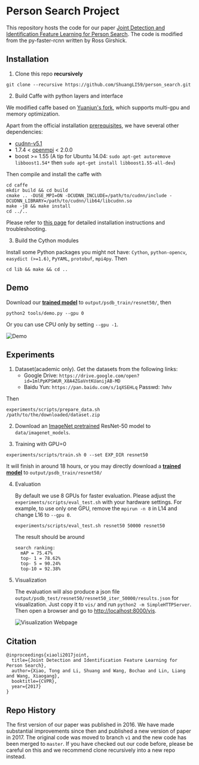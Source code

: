 # Person Search Project

This repository hosts the code for our paper [Joint Detection and Identification Feature Learning for Person Search](https://arxiv.org/abs/1604.01850). The code is modified from the py-faster-rcnn written by Ross Girshick.


## Installation

1. Clone this repo **recursively**

  ```Shell
  git clone --recursive https://github.com/ShuangLI59/person_search.git
  ```

2. Build Caffe with python layers and interface

  We modified caffe based on [Yuanjun's fork](https://github.com/yjxiong/caffe/tree/mem), which supports multi-gpu and memory optimization.

  Apart from the official installation [prerequisites](http://caffe.berkeleyvision.org/installation.html), we have several other dependencies:

  - [cudnn-v5.1](https://developer.nvidia.com/cudnn)
  - 1.7.4 < [openmpi](https://www.open-mpi.org/) < 2.0.0
  - boost >= 1.55 (A tip for Ubuntu 14.04: `sudo apt-get autoremove libboost1.54*` then `sudo apt-get install libboost1.55-all-dev`)

  Then compile and install the caffe with
  ```Shell
  cd caffe
  mkdir build && cd build
  cmake .. -DUSE_MPI=ON -DCUDNN_INCLUDE=/path/to/cudnn/include -DCUDNN_LIBRARY=/path/to/cudnn/lib64/libcudnn.so
  make -j8 && make install
  cd ../..
  ```

  Please refer to [this page](https://github.com/yjxiong/caffe/tree/mem#usage) for detailed installation instructions and troubleshooting.

3. Build the Cython modules

  Install some Python packages you might not have: `Cython`, `python-opencv`, `easydict (>=1.6)`, `PyYAML`, `protobuf`, `mpi4py`. Then
  ```Shell
  cd lib && make && cd ..
  ```

## Demo

Download our [**trained model**](https://drive.google.com/open?id=0B67_d0rLRTQYbVFENlVjdXRSWVE) to `output/psdb_train/resnet50/`, then

```Shell
python2 tools/demo.py --gpu 0
```

Or you can use CPU only by setting ``--gpu -1``.

![Demo](demo.jpg "Demo")


## Experiments

1. Dataset(academic only). Get the datasets from the following links: 
   * Google Drive: `https://drive.google.com/open?id=1mlPpKPSWUR_X8A4ZGaVntKUanijAB-MD `
   * Baidu Yun: `https://pan.baidu.com/s/1qXSEHLq`  Passwd: `7mhv`

  Then

  ```Shell
  experiments/scripts/prepare_data.sh /path/to/the/downloaded/dataset.zip
  ```

2. Download an [ImageNet pretrained](https://drive.google.com/open?id=0B67_d0rLRTQYUHFjU0pPSExhS1U) ResNet-50 model to `data/imagenet_models`.

3. Training with GPU=0

  ```Shell
  experiments/scripts/train.sh 0 --set EXP_DIR resnet50
  ```

  It will finish in around 18 hours, or you may directly download a [**trained model**](https://drive.google.com/open?id=0B67_d0rLRTQYbVFENlVjdXRSWVE) to `output/psdb_train/resnet50/`

4. Evaluation

    By default we use 8 GPUs for faster evaluation. Please adjust the `experiments/scripts/eval_test.sh` with your hardware settings. For example, to use only one GPU, remove the `mpirun -n 8` in L14 and change L16 to `--gpu 0`.

    ```Shell
    experiments/scripts/eval_test.sh resnet50 50000 resnet50
    ```

    The result should be around

    ```Shell
    search ranking:
      mAP = 75.47%
      top- 1 = 78.62%
      top- 5 = 90.24%
      top-10 = 92.38%
    ```

5. Visualization

    The evaluation will also produce a json file `output/psdb_test/resnet50/resnet50_iter_50000/results.json` for visualization. Just copy it to `vis/` and run `python2 -m SimpleHTTPServer`. Then open a browser and go to [http://localhost:8000/vis](http://localhost:8000/vis).

    ![Visualization Webpage](vis.jpg "Visualization Webpage")

## Citation

    @inproceedings{xiaoli2017joint,
      title={Joint Detection and Identification Feature Learning for Person Search},
      author={Xiao, Tong and Li, Shuang and Wang, Bochao and Lin, Liang and Wang, Xiaogang},
      booktitle={CVPR},
      year={2017}
    }

## Repo History

The first version of our paper was published in 2016. We have made substantial improvements since then and published a new version of paper in 2017. The original code was moved to branch `v1` and the new code has been merged to `master`. If you have checked out our code before, please be careful on this and we recommend clone recursively into a new repo instead.
